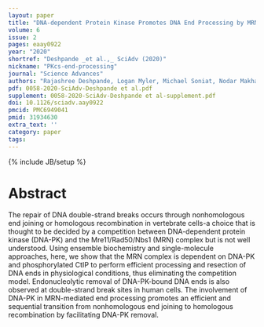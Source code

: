```yaml
---
layout: paper
title: "DNA-dependent Protein Kinase Promotes DNA End Processing by MRN and CtIP"
volume: 6
issue: 2
pages: eaay0922
year: "2020"
shortref: "Deshpande _et al.,_ SciAdv (2020)"
nickname: "PKcs-end-processing"
journal: "Science Advances"
authors: "Rajashree Deshpande, Logan Myler, Michael Soniat, Nodar Makharashvili, Linda Lee, Susan Lees-Miller, Ilya Finkelstein & Tanya Paull" 
pdf: 0058-2020-SciAdv-Deshpande et al.pdf
supplement: 0058-2020-SciAdv-Deshpande et al-supplement.pdf
doi: 10.1126/sciadv.aay0922
pmcid: PMC6949041
pmid: 31934630
extra_text: ''
category: paper
tags:
---
```

{% include JB/setup %}

# Abstract
The repair of DNA double-strand breaks occurs through nonhomologous end joining or homologous recombination in vertebrate cells-a choice that is thought to be decided by a competition between DNA-dependent protein kinase (DNA-PK) and the Mre11/Rad50/Nbs1 (MRN) complex but is not well understood. Using ensemble biochemistry and single-molecule approaches, here, we show that the MRN complex is dependent on DNA-PK and phosphorylated CtIP to perform efficient processing and resection of DNA ends in physiological conditions, thus eliminating the competition model. Endonucleolytic removal of DNA-PK-bound DNA ends is also observed at double-strand break sites in human cells. The involvement of DNA-PK in MRN-mediated end processing promotes an efficient and sequential transition from nonhomologous end joining to homologous recombination by facilitating DNA-PK removal.
